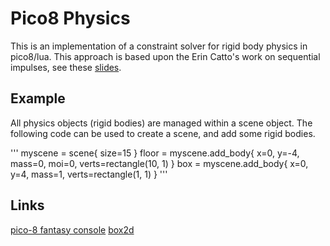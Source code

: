 # Pico8 Physics

This is an implementation of a constraint solver for rigid body physics in pico8/lua. This approach is based upon the Erin Catto's work on sequential impulses, see these [slides](https://box2d.org/files/ErinCatto_SequentialImpulses_GDC2006.pdf).

## Example

All physics objects (rigid bodies) are managed within a scene object. The following code can be used to create a scene, and add some rigid bodies.

'''
myscene = scene{ size=15 }
floor = myscene.add_body{ x=0, y=-4, mass=0, moi=0, verts=rectangle(10, 1) }
box = myscene.add_body{ x=0, y=4, mass=1, verts=rectangle(1, 1) }
'''



## Links

[pico-8 fantasy console](https://www.lexaloffle.com/pico-8.php)
[box2d](https://box2d.org/)
